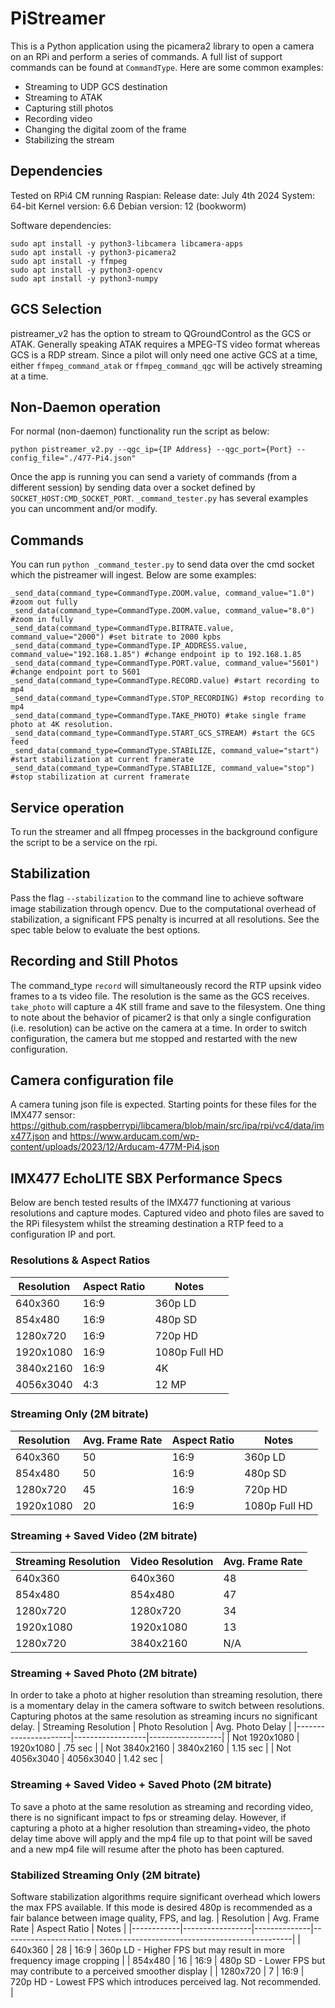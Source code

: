 # PiStreamer
This is a Python application using the picamera2 library to open a camera on an RPi and perform a series of commands. A full list of support commands can be found at `CommandType`. Here are some common examples:
* Streaming to UDP GCS destination
* Streaming to ATAK
* Capturing still photos
* Recording video
* Changing the digital zoom of the frame
* Stabilizing the stream

## Dependencies
Tested on RPi4 CM running Raspian:
Release date: July 4th 2024
System: 64-bit
Kernel version: 6.6
Debian version: 12 (bookworm)

Software dependencies:
```
sudo apt install -y python3-libcamera libcamera-apps
sudo apt install -y python3-picamera2
sudo apt install -y ffmpeg
sudo apt install -y python3-opencv
sudo apt install -y python3-numpy
```
## GCS Selection
pistreamer_v2 has the option to stream to QGroundControl as the GCS or ATAK. Generally speaking ATAK requires a MPEG-TS video format whereas GCS is a RDP stream. Since a pilot will only need one active GCS at a time, either `ffmpeg_command_atak` or `ffmpeg_command_qgc` will be actively streaming at a time.

## Non-Daemon operation
For normal (non-daemon) functionality run the script as below:

```
python pistreamer_v2.py --qgc_ip={IP Address} --qgc_port={Port} --config_file="./477-Pi4.json"
```
Once the app is running you can send a variety of commands (from a different session) by sending data over a socket defined by `SOCKET_HOST:CMD_SOCKET_PORT`. `_command_tester.py` has several examples you can uncomment and/or modify.

## Commands
You can run `python _command_tester.py` to send data over the cmd socket which the pistreamer will ingest. Below are some examples:
```
_send_data(command_type=CommandType.ZOOM.value, command_value="1.0") #zoom out fully
_send_data(command_type=CommandType.ZOOM.value, command_value="8.0") #zoom in fully
_send_data(command_type=CommandType.BITRATE.value, command_value="2000") #set bitrate to 2000 kpbs
_send_data(command_type=CommandType.IP_ADDRESS.value, command_value="192.168.1.85") #change endpoint ip to 192.168.1.85
_send_data(command_type=CommandType.PORT.value, command_value="5601") #change endpoint port to 5601
_send_data(command_type=CommandType.RECORD.value) #start recording to mp4
_send_data(command_type=CommandType.STOP_RECORDING) #stop recording to mp4
_send_data(command_type=CommandType.TAKE_PHOTO) #take single frame photo at 4K resolution.
_send_data(command_type=CommandType.START_GCS_STREAM) #start the GCS feed
_send_data(command_type=CommandType.STABILIZE, command_value="start") #start stabilization at current framerate
_send_data(command_type=CommandType.STABILIZE, command_value="stop") #stop stabilization at current framerate
```

## Service operation
To run the streamer and all ffmpeg processes in the background configure the script to be a service on the rpi.

## Stabilization
Pass the flag `--stabilization` to the command line to achieve software image stabilization through opencv. Due to the computational overhead of stabilization, a significant FPS penalty is incurred at all resolutions. See the spec table below to evaluate the best options.

## Recording and Still Photos
The command_type `record` will simultaneously record the RTP upsink video frames to a ts video file. The resolution is the same as the GCS receives. `take_photo` will capture a 4K still frame and save to the filesystem. One thing to note about the behavior of picamer2 is that only a single configuration (i.e. resolution) can be active on the camera at a time. In order to switch configuration, the camera but me stopped and restarted with the new configuration.

## Camera configuration file
A camera tuning json file is expected. Starting points for these files for the IMX477 sensor: https://github.com/raspberrypi/libcamera/blob/main/src/ipa/rpi/vc4/data/imx477.json and https://www.arducam.com/wp-content/uploads/2023/12/Arducam-477M-Pi4.json

## IMX477 EchoLITE SBX Performance Specs
Below are bench tested results of the IMX477 functioning at various resolutions and capture modes. Captured video and photo files are saved to the RPi filesystem whilst the streaming destination a RTP feed to a configuration IP and port.

### Resolutions & Aspect Ratios
| Resolution | Aspect Ratio | Notes         |
|------------|--------------|---------------|
| 640x360    | 16:9         | 360p LD       |
| 854x480    | 16:9         | 480p SD       |
| 1280x720   | 16:9         | 720p HD       |
| 1920x1080  | 16:9         | 1080p Full HD |
| 3840x2160  | 16:9         | 4K            |
| 4056x3040  | 4:3          | 12 MP         |

### Streaming Only (2M bitrate)
| Resolution | Avg. Frame Rate | Aspect Ratio | Notes         |
|------------|-----------------|--------------|---------------|
| 640x360    | 50              | 16:9         | 360p LD       |
| 854x480    | 50              | 16:9         | 480p SD       |
| 1280x720   | 45              | 16:9         | 720p HD       |
| 1920x1080  | 20              | 16:9         | 1080p Full HD |

### Streaming + Saved Video (2M bitrate)
| Streaming Resolution | Video Resolution | Avg. Frame Rate |
|----------------------|------------------|-----------------|
| 640x360              | 640x360          | 48              |
| 854x480              | 854x480          | 47              |
| 1280x720             | 1280x720         | 34              |
| 1920x1080            | 1920x1080        | 13              |
| 1280x720             | 3840x2160        | N/A             |

### Streaming + Saved Photo (2M bitrate)
In order to take a photo at higher resolution than streaming resolution, there is a momentary delay in the camera software to switch between resolutions. Capturing photos at the same resolution as streaming incurs no significant delay.
| Streaming Resolution | Photo Resolution | Avg. Photo Delay |
|----------------------|------------------|------------------|
| Not 1920x1080        | 1920x1080        | .75 sec          |
| Not 3840x2160        | 3840x2160        | 1.15 sec         |
| Not 4056x3040        | 4056x3040        | 1.42 sec         |

### Streaming + Saved Video + Saved Photo (2M bitrate)
To save a photo at the same resolution as streaming and recording video, there is no
significant impact to fps or streaming delay. However, if capturing a photo at a
higher resolution than streaming+video, the photo delay time above will apply and the
mp4 file up to that point will be saved and a new mp4 file will resume after the photo
has been captured.

### Stabilized Streaming Only (2M bitrate)
Software stabilization algorithms require significant overhead which lowers the max FPS available.
If this mode is desired 480p is recommended as a fair balance between image quality, FPS, and lag.
| Resolution | Avg. Frame Rate | Aspect Ratio | Notes                                                                  |
|------------|-----------------|--------------|------------------------------------------------------------------------|
| 640x360    | 28              | 16:9         | 360p LD - Higher FPS but may result in more frequency image cropping   |
| 854x480    | 16              | 16:9         | 480p SD - Lower FPS but may contribute to a perceived smoother display |
| 1280x720   | 7               | 16:9         | 720p HD - Lowest FPS which introduces perceived lag. Not recommended.  |
